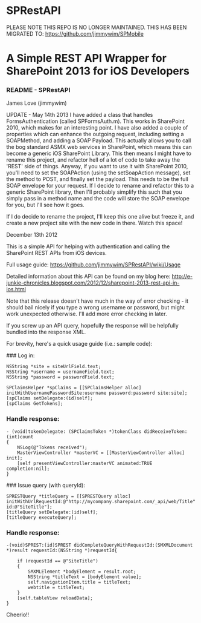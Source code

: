 SPRestAPI
=========

PLEASE NOTE THIS REPO IS NO LONGER MAINTAINED. THIS HAS BEEN MIGRATED TO:
https://github.com/jimmywim/SPMobile


A Simple REST API Wrapper for SharePoint 2013 for iOS Developers
=======
### README - SPRestAPI

James Love (jimmywim)

UPDATE - May 14th 2013
I have added a class that handles FormsAuthentication (called SPFormsAuth.m). This works in SharePoint 2010, which makes for an interesting point.
I have also added a couple of properties which can enhance the outgoing request, including setting a SOAPMethod, and adding a SOAP Payload. This actually allows you to call the bog standard ASMX web services in SharePoint, which means this can become a generic iOS SharePoint Library. 
This then means I might have to rename this project, and refactor hell of a lot of code to take away the 'REST' side of things. Anyway, if you want to use it with SharePoint 2010, you'll need to set the SOAPAction (using the setSoapAction message), set the method to POST, and finally set the payload. This needs to be the full SOAP envelope for your request. If I decide to rename and refactor this to a generic SharePoint library, then I'll probably simplify this such that you simply pass in a method name and the code will store the SOAP envelope for you, but I'll see how it goes.

If I do decide to rename the project, I'll keep this one alive but freeze it, and create a new project site with the new code in there. Watch this space!



December 13th 2012

This is a simple API for helping with authentication and calling the SharePoint REST APIs from iOS devices.

Full usage guide: https://github.com/jimmywim/SPRestAPI/wiki/Usage

Detailed information about this API can be found on my blog here:
http://e-junkie-chronicles.blogspot.com/2012/12/sharepoint-2013-rest-api-in-ios.html

Note that this release doesn't have much in the way of error checking - it should bail nicely if you type a wrong username or password, but might work unexpected otherwise. I'll add more error checking in later.

If you screw up an API query, hopefully the response will be helpfully bundled into the response XML.

For brevity, here's a quick usage guide (i.e.: sample code):

### Log in:

    NSString *site = siteUrlField.text;
    NSString *username = usernameField.text;
    NSString *password = passwordField.text;
    
    SPClaimsHelper *spClaims = [[SPClaimsHelper alloc] initWithUsernamePasswordSite:username password:password site:site];
    [spClaims setDelegate:(id)self];
    [spClaims GetTokens];

### Handle response:

    - (void)tokenDelegate: (SPClaimsToken *)tokenClass didReceiveToken: (int)count
    {
        NSLog(@"Tokens received");
        MasterViewController *masterVC = [[MasterViewController alloc] init];
        [self presentViewController:masterVC animated:TRUE completion:nil];
    }



### Issue query (with queryId):

    SPRESTQuery *titleQuery = [[SPRESTQuery alloc] initWithUrlRequestId:@"http://mycompany.sharepoint.com/_api/web/Title" id:@"SiteTitle"];
    [titleQuery setDelegate:(id)self];
    [titleQuery executeQuery];



### Handle response:

    -(void)SPREST:(id)SPREST didCompleteQueryWithRequestId:(SMXMLDocument *)result requestId:(NSString *)requestId{
        
        if (requestId == @"SiteTitle")
        {
            SMXMLElement *bodyElement = result.root;
            NSString *titleText = [bodyElement value];
            self.navigationItem.title = titleText;
            webtitle = titleText;
        }
        [self.tableView reloadData];
    }


Cheerio!!

